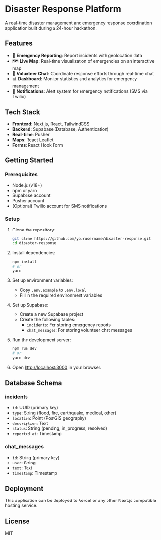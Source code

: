 # Disaster Response Platform

A real-time disaster management and emergency response coordination application built during a 24-hour hackathon.

## Features

- 🚨 **Emergency Reporting**: Report incidents with geolocation data
- 🗺️ **Live Map**: Real-time visualization of emergencies on an interactive map
- 💬 **Volunteer Chat**: Coordinate response efforts through real-time chat
- 📊 **Dashboard**: Monitor statistics and analytics for emergency management
- 📱 **Notifications**: Alert system for emergency notifications (SMS via Twilio)

## Tech Stack

- **Frontend**: Next.js, React, TailwindCSS
- **Backend**: Supabase (Database, Authentication)
- **Real-time**: Pusher
- **Maps**: React Leaflet
- **Forms**: React Hook Form

## Getting Started

### Prerequisites

- Node.js (v18+)
- npm or yarn
- Supabase account
- Pusher account
- (Optional) Twilio account for SMS notifications

### Setup

1. Clone the repository:
   ```bash
   git clone https://github.com/yourusername/disaster-response.git
   cd disaster-response
   ```

2. Install dependencies:
   ```bash
   npm install
   # or
   yarn
   ```

3. Set up environment variables:
   - Copy `.env.example` to `.env.local`
   - Fill in the required environment variables

4. Set up Supabase:
   - Create a new Supabase project
   - Create the following tables:
     - `incidents`: For storing emergency reports
     - `chat_messages`: For storing volunteer chat messages

5. Run the development server:
   ```bash
   npm run dev
   # or
   yarn dev
   ```

6. Open [http://localhost:3000](http://localhost:3000) in your browser.

## Database Schema

### incidents
- `id`: UUID (primary key)
- `type`: String (flood, fire, earthquake, medical, other)
- `location`: Point (PostGIS geography)
- `description`: Text
- `status`: String (pending, in_progress, resolved)
- `reported_at`: Timestamp

### chat_messages
- `id`: String (primary key)
- `user`: String
- `text`: Text
- `timestamp`: Timestamp

## Deployment

This application can be deployed to Vercel or any other Next.js compatible hosting service.

## License

MIT
